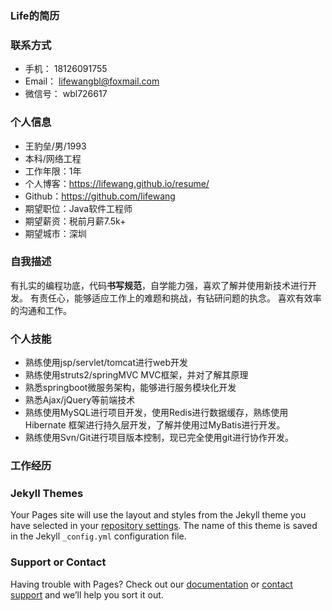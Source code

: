 ### Life的简历

### 联系方式

- 手机： 18126091755
- Email： lifewangbl@foxmail.com
- 微信号： wbl726617

### 个人信息

- 王豹垒/男/1993 
- 本科/网络工程
- 工作年限：1年
- 个人博客：https://lifewang.github.io/resume/
- Github：https://github.com/lifewang
- 期望职位：Java软件工程师
- 期望薪资：税前月薪7.5k+
- 期望城市：深圳

### 自我描述

有扎实的编程功底，代码**书写规范**，自学能力强，喜欢了解并使用新技术进行开发。
有责任心，能够适应工作上的难题和挑战，有钻研问题的执念。
喜欢有效率的沟通和工作。

### 个人技能

- 熟练使用jsp/servlet/tomcat进行web开发
- 熟练使用struts2/springMVC MVC框架，并对了解其原理
- 熟悉springboot微服务架构，能够进行服务模块化开发
- 熟悉Ajax/jQuery等前端技术
- 熟练使用MySQL进行项目开发，使用Redis进行数据缓存，熟练使用Hibernate 框架进行持久层开发，了解并使用过MyBatis进行开发。
- 熟练使用Svn/Git进行项目版本控制，现已完全使用git进行协作开发。

### 工作经历


### Jekyll Themes

Your Pages site will use the layout and styles from the Jekyll theme you have selected in your [repository settings](https://github.com/lifewang/lifewang.github.io/settings). The name of this theme is saved in the Jekyll `_config.yml` configuration file.

### Support or Contact

Having trouble with Pages? Check out our [documentation](https://help.github.com/categories/github-pages-basics/) or [contact support](https://github.com/contact) and we’ll help you sort it out.
